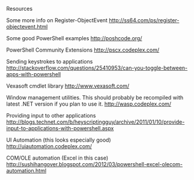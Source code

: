 Resources

Some more info on Register-ObjectEvent
http://ss64.com/ps/register-objectevent.html

Some good PowerShell examples 
http://poshcode.org/

PowerShell Community Extensions
http://pscx.codeplex.com/

Sending keystrokes to applications
http://stackoverflow.com/questions/25410953/can-you-toggle-between-apps-with-powershell

Vexasoft cmdlet library
http://www.vexasoft.com/

Window management utilities. This should probably be recompiled with latest .NET version if you plan to use it.
http://wasp.codeplex.com/

Providing input to other applications
http://blogs.technet.com/b/heyscriptingguy/archive/2011/01/10/provide-input-to-applications-with-powershell.aspx

UI Automation (this looks especially good)
http://uiautomation.codeplex.com/

COM/OLE automation (Excel in this case)
http://sushihangover.blogspot.com/2012/03/powershell-excel-olecom-automation.html